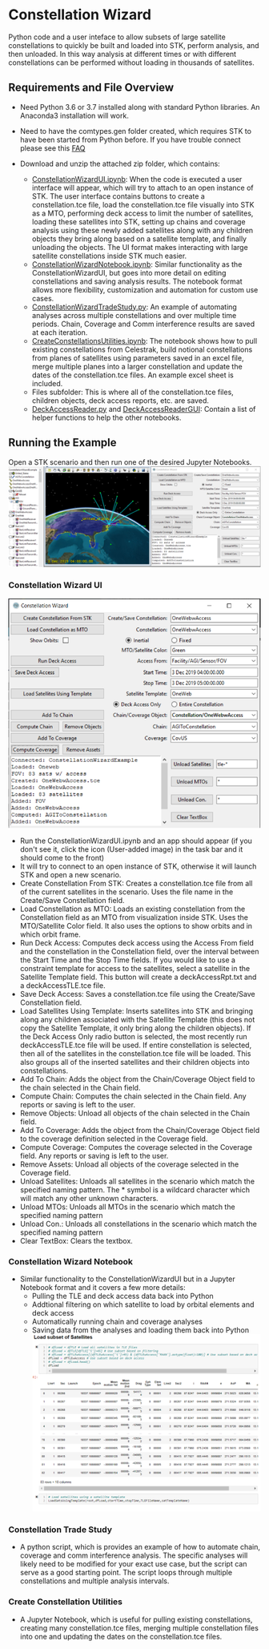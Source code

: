 # Constellation Wizard

Python code and a user inteface to allow subsets of large satellite constellations to quickly be built and loaded into STK, perform analysis, and then unloaded. In this way analysis at different times or with different constellations can be performed without loading in thousands of satellites.

## Requirements and File Overview

* Need Python 3.6 or 3.7 installed along with standard Python libraries. An Anaconda3 installation will work.
* Need to have the comtypes.gen folder created, which requires STK to have been started from Python before. If you have trouble connect please see this [FAQ](https://agiweb.secure.force.com/faqs/articles/Keyword/Having-Trouble-Connecting-to-STK-with-Python)
* Download and unzip the attached zip folder, which contains:

  * [ConstellationWizardUI.ipynb](ConstellationWizardUI.ipynb): When the code is executed a user interface will appear, which will try to attach to an open instance of STK. The user interface contains buttons to create a constellation.tce file, load the constellation.tce file visually into STK as a MTO, performing deck access to limit the number of satellites, loading these satellites into STK, setting up chains and coverage analysis using these newly added satellites along with any children objects they bring along based on a satellite template, and finally unloading the objects. The UI format makes interacting with large satellite constellations inside STK much easier.
  * [ConstellationWizardNotebook.ipynb](ConstellationWizardNotebook.ipynb): Similar functionality as the ConstellationWizardUI, but goes into more detail on editing constellations and saving analysis results. The notebook format allows more flexibility, customization and automation for custom use cases.
  * [ConstellationWizardTradeStudy.py](ConstellationWizardTradeStudy.py): An example of automating analyses across multiple constellations and over multiple time periods. Chain, Coverage and Comm interference results are saved at each iteration.
  * [CreateConstellationsUtilities.ipynb](CreateConstellationsUtilities.ipynb): The notebook shows how to pull existing constellations from Celestrak, build notional constellations from planes of satellites using parameters saved in an excel file, merge multiple planes into a larger constellation and update the dates of the constellation.tce files. An example excel sheet is included.
  * Files subfolder: This is where all of the constellation.tce files, children objects, deck access reports, etc. are saved.
  * [DeckAccessReader.py](DeckAccessReader.py) and [DeckAccessReaderGUI](DeckAccessReaderGUI.py): Contain a list of helper functions to help the other notebooks.

## Running the Example

Open a STK scenario and then run one of the desired Jupyter Notebooks.
![stk view](Images/stkView.png)
 
### Constellation Wizard UI

![ui view](Images/uiView.png)

* Run the ConstellationWizardUI.ipynb and an app should appear (if you don't see it, click the icon (User-added image) in the task bar and it should come to the front)
* It will try to connect to an open instance of STK, otherwise it will launch STK and open a new scenario.
* Create Constellation From STK: Creates a constellation.tce file from all of the current satellites in the scenario. Uses the file name in the Create/Save Constellation field.
* Load Constellation as MTO: Loads an existing constellation from the Constellation field as an MTO from visualization inside STK. Uses the MTO/Satellite Color field. It also uses the options to show orbits and in which orbit frame.
* Run Deck Access: Computes deck access using the Access From field and the constellation in the Constellation field, over the interval between the Start Time and the Stop Time fields. If you would like to use a constraint template for access to the satellites, select a satellite in the Satellite Template field. This button will create a deckAccessRpt.txt and a deckAccessTLE.tce file.
* Save Deck Access: Saves a constellation.tce file using the Create/Save Constellation field.
* Load Satellites Using Template: Inserts satellites into STK and bringing along any children associated with the Satellite Template (this does not copy the Satellite Template, it only bring along the children objects). If the Deck Access Only radio button is selected, the most recently run deckAccessTLE.tce file will be used. If entire constellation is selected, then all of the satellites in the constellation.tce file will be loaded. This also groups all of the inserted satellites and their children objects into constellations.
* Add To Chain: Adds the object from the Chain/Coverage Object field to the chain selected in the Chain field.
* Compute Chain: Computes the chain selected in the Chain field. Any reports or saving is left to the user.
* Remove Objects: Unload all objects of the chain selected in the Chain field.
* Add To Coverage: Adds the object from the Chain/Coverage Object field to the coverage definition selected in the Coverage field.
* Compute Coverage: Computes the coverage selected in the Coverage field. Any reports or saving is left to the user.
* Remove Assets: Unload all objects of the coverage selected in the Coverage field.
* Unload Satellites: Unloads all satellites in the scenario which match the specified naming pattern. The * symbol is a wildcard character which will match any other unknown characters.
* Unload MTOs: Unloads all MTOs in the scenario which match the specified naming pattern
* Unload Con.: Unloads all constellations in the scenario which match the specified naming pattern
* Clear TextBox: Clears the textbox.

### Constellation Wizard Notebook

* Similar functionality to the ConstellationWizardUI but in a Jupyter Notebook format and it covers a few more details:
  * Pulling the TLE and deck access data back into Python
  * Addtional filtering on which satellite to load by orbital elements and deck access
  * Automatically running chain and coverage analyses
  * Saving data from the analyses and loading them back into Python
![notebook view](Images/notebookView.png)

### Constellation Trade Study

* A python script, which is provides an example of how to automate chain, coverage and comm interference analysis. The specific analyses will likely need to be modified for your exact use case, but the script can serve as a good starting point. The script loops through multiple constellations and multiple analysis intervals.

### Create Constellation Utilities

* A Jupyter Notebook, which is useful for pulling existing constellations, creating many constellation.tce files, merging multiple constellation files into one and updating the dates on the constellation.tce files.
